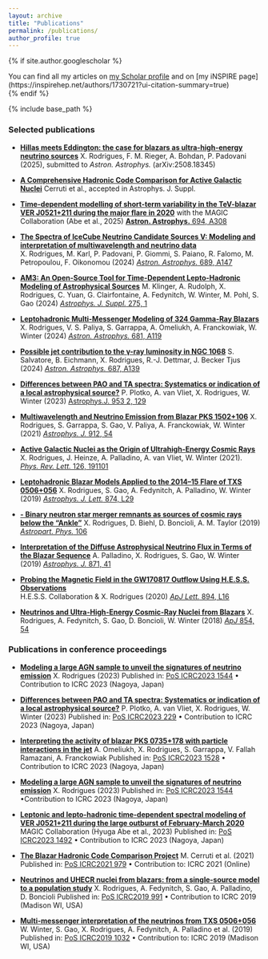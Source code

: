 ```yaml
---
layout: archive
title: "Publications"
permalink: /publications/
author_profile: true
---
```


{% if site.author.googlescholar %}
<div class="wordwrap">
  You can find all my articles on
  <a href="{{ site.author.googlescholar }}">my Scholar profile</a> and on [my iNSPIRE page](https://inspirehep.net/authors/1730721?ui-citation-summary=true)
</div>
{% endif %}

{% include base_path %}


### Selected publications 

- [**Hillas meets Eddington: the case for blazars as ultra-high-energy neutrino sources**](https://arxiv.org/pdf/2508.18345)
  X. Rodrigues, F. M. Rieger, A. Bohdan, P. Padovani (2025), submitted to *Astron. Astrophys.* (arXiv:2508.18345)

- [**A Comprehensive Hadronic Code Comparison for Active Galactic Nuclei**](https://arxiv.org/pdf/2411.14218)
  Cerruti et al., accepted in Astrophys. J. Suppl.

- [**Time-dependent modelling of short-term variability in the TeV-blazar VER J0521+211 during the major flare in 2020**](https://arxiv.org/pdf/2412.15836)
  with the MAGIC Collaboration (Abe et al., 2025) [**Astron. Astrophys.** 694, A308](https://doi.org/10.1051/0004-6361/202451378)
  
- [**The Spectra of IceCube Neutrino Candidate Sources V: Modeling and interpretation of multiwavelength and neutrino data**](https://arxiv.org/pdf/2406.06667)  
  X. Rodrigues, M. Karl, P. Padovani, P. Giommi, S. Paiano, R. Falomo, M. Petropoulou, F. Oikonomou (2024) [*Astron. Astrophys.* 689, A147](https://www.aanda.org/articles/aa/full_html/2024/09/aa50592-24/aa50592-24.html)

- [**AM3: An Open-Source Tool for Time-Dependent Lepto-Hadronic Modeling of Astrophysical Sources**](https://arxiv.org/pdf/2312.13371)
  M. Klinger, A. Rudolph, X. Rodrigues, C. Yuan, G. Clairfontaine, A. Fedynitch, W. Winter, M. Pohl, S. Gao (2024) [*Astrophys. J. Suppl.* 275, 1](https://iopscience.iop.org/article/10.3847/1538-4365/ad725c)

- [**Leptohadronic Multi-Messenger Modeling of 324 Gamma-Ray Blazars**]()
  X. Rodrigues, V. S. Paliya, S. Garrappa, A. Omeliukh, A. Franckowiak, W. Winter (2024) [*Astron. Astrophys.* 681, A119](https://www.aanda.org/articles/aa/full_html/2024/01/aa47540-23/aa47540-23.html)

- [**Possible jet contribution to the γ-ray luminosity in NGC 1068**](https://arxiv.org/pdf/2310.20629)
  S. Salvatore, B. Eichmann, X. Rodrigues, R.-J. Dettmar, J. Becker Tjus (2024) [*Astron. Astrophys.* 687, A139](https://www.aanda.org/articles/aa/full_html/2024/07/aa48447-23/aa48447-23.html)

- [**Differences between PAO and TA spectra: Systematics or indication of a local astrophysical source?**](https://arxiv.org/pdf/2208.12274)
  P. Plotko, A. van Vliet, X. Rodrigues, W. Winter (2023) [Astrophys.J. 953 2, 129](https://doi.org/10.3847/1538-4357/acdf59) 

- [**Multiwavelength and Neutrino Emission from Blazar PKS 1502+106**](https://arxiv.org/pdf/2009.04026)
  X. Rodrigues, S. Garrappa, S. Gao, V. Paliya, A. Franckowiak, W. Winter (2021) [*Astrophys. J.* 912, 54](https://iopscience.iop.org/article/10.3847/1538-4357/abe87b)

- [**Active Galactic Nuclei as the Origin of Ultrahigh-Energy Cosmic Rays**](https://arxiv.org/pdf/2003.08392)  
  X. Rodrigues, J. Heinze, A. Palladino, A. van Vliet, W. Winter (2021). [*Phys. Rev. Lett.* 126, 191101](https://journals.aps.org/prl/abstract/10.1103/PhysRevLett.126.191101)

- [**Leptohadronic Blazar Models Applied to the 2014–15 Flare of TXS 0506+056**](https://arxiv.org/pdf/1812.05939)
  X. Rodrigues, S. Gao, A. Fedynitch, A. Palladino, W. Winter (2019) [*Astrophys. J. Lett.* 874, L29](https://iopscience.iop.org/article/10.3847/2041-8213/ab1267)

- [**- Binary neutron star merger remnants as sources of cosmic rays below the “Ankle”**](https://arxiv.org/pdf/1806.01624)
  X. Rodrigues, D. Biehl, D. Boncioli, A. M. Taylor (2019) [*Astropart. Phys.* 106](https://inspirehep.net/files/7c1627977da6ac224201b6491d0d1c9c)
- [**Interpretation of the Diffuse Astrophysical Neutrino Flux in Terms of the Blazar Sequence**](https://arxiv.org/pdf/1806.04769)
  A. Palladino, X. Rodrigues, S. Gao, W. Winter (2019) [*Astrophys. J.* 871, 41](https://iopscience.iop.org/article/10.3847/1538-4357/aaf507)

- [**Probing the Magnetic Field in the GW170817 Outflow Using H.E.S.S. Observations**](https://arxiv.org/pdf/2004.10105)  
  H.E.S.S. Collaboration & X. Rodrigues (2020) [*ApJ Lett.* 894, L16](https://iopscience.iop.org/article/10.3847/2041-8213/ab8b59) 

- [**Neutrinos and Ultra-High-Energy Cosmic-Ray Nuclei from Blazars**](https://arxiv.org/pdf/1711.02091)
  X. Rodrigues, A. Fedynitch, S. Gao, D. Boncioli, W. Winter (2018) [*ApJ* 854, 54](https://iopscience.iop.org/article/10.3847/1538-4357/aaa7ee)
  

### Publications in conference proceedings

- [**Modeling a large AGN sample to unveil the signatures of neutrino emission**](https://inspirehep.net/files/a2340481f6681d2f3bab89678f782083)
X. Rodrigues (2023)
Published in: [PoS ICRC2023 1544](https://doi.org/10.22323/1.444.1544) • Contribution to ICRC 2023 (Nagoya, Japan)

- [**Differences between PAO and TA spectra: Systematics or indication of a local astrophysical source?**](https://inspirehep.net/files/975e38b0e31d283a0c920d9657b7aa6d)
P. Plotko, A. van Vliet, X. Rodrigues, W. Winter (2023)
Published in: [PoS ICRC2023 229](https://doi.org/10.22323/1.444.0229) • Contribution to ICRC 2023 (Nagoya, Japan)

- [**Interpreting the activity of blazar PKS 0735+178 with particle interactions in the jet**](https://inspirehep.net/files/d60edaf7bca44f0ad109863a628aff46)
  A. Omeliukh, X. Rodrigues, S. Garrappa, V. Fallah Ramazani, A. Franckowiak
  Published in: [PoS ICRC2023 1528](https://doi.org/10.22323/1.444.1528) • Contribution to ICRC 2023 (Nagoya, Japan)

- [**Modeling a large AGN sample to unveil the signatures of neutrino emission**](https://inspirehep.net/files/a2340481f6681d2f3bab89678f782083)
X. Rodrigues (2023)
Published in: [PoS ICRC2023 1544](https://doi.org/10.22323/1.444.1544) •Contribution to ICRC 2023 (Nagoya, Japan)

- [**Leptonic and lepto-hadronic time-dependent spectral modeling of VER J0521+211 during the large outburst of February-March 2020**](https://inspirehep.net/files/254169f0443831d923a1a83c1acf31a1)
MAGIC Collaboration (Hyuga Abe et al., 2023)
Published in: [PoS ICRC2023 1492](https://doi.org/10.22323/1.444.1492) • Contribution to ICRC 2023 (Nagoya, Japan)

- [**The Blazar Hadronic Code Comparison Project**](https://arxiv.org/pdf/2107.06377)
M. Cerruti et al. (2021)
Published in: [PoS ICRC2021 979](https://doi.org/10.22323/1.395.0979) • Contribution to: ICRC 2021 (Online)

- [**Neutrinos and UHECR nuclei from blazars: from a single-source model to a population study**](https://inspirehep.net/files/ecb58c0d5f1952a9413af14f6d37c76a)
X. Rodrigues, A. Fedynitch, S. Gao, A. Palladino, D. Boncioli
Published in: [PoS ICRC2019 991](https://doi.org/10.22323/1.358.0991) • Contribution to ICRC 2019 (Madison WI, USA)

- [**Multi-messenger interpretation of the neutrinos from TXS 0506+056**](https://arxiv.org/pdf/1909.06289)
W. Winter, S. Gao, X. Rodrigues, A. Fedynitch, A. Palladino et al. (2019)
Published in: [PoS ICRC2019 1032](https://doi.org/10.22323/1.358.1032) • Contribution to: ICRC 2019 (Madison WI, USA)
  
